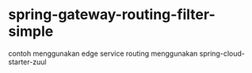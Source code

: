 # spring-gateway-routing-filter-simple
contoh menggunakan edge service routing menggunakan spring-cloud-starter-zuul
